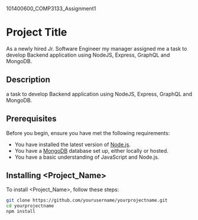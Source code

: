 101400600_COMP3133_Assignment1

# Project Title

As a newly hired Jr. Software Engineer my manager assigned me a task to develop Backend application using NodeJS, Express, GraphQL and MongoDB. 

## Description

a task to develop Backend application using NodeJS, Express, GraphQL and MongoDB.

## Prerequisites

Before you begin, ensure you have met the following requirements:
- You have installed the latest version of [Node.js](https://nodejs.org/).
- You have a [MongoDB](https://www.mongodb.com/) database set up, either locally or hosted.
- You have a basic understanding of JavaScript and Node.js.

## Installing <Project_Name>

To install <Project_Name>, follow these steps:

```bash
git clone https://github.com/yourusername/yourprojectname.git
cd yourprojectname
npm install

